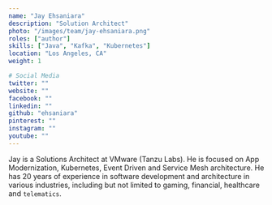 ```yaml
---
name: "Jay Ehsaniara"
description: "Solution Architect"
photo: "/images/team/jay-ehsaniara.png"
roles: ["author"]
skills: ["Java", "Kafka", "Kubernetes"]
location: "Los Angeles, CA"
weight: 1

# Social Media
twitter: ""
website: ""
facebook: ""
linkedin: ""
github: "ehsaniara"
pinterest: ""
instagram: ""
youtube: ""
---
```


Jay is a Solutions Architect at VMware (Tanzu Labs). He is focused on App Modernization, Kubernetes, Event Driven and Service Mesh architecture. He has 20 years of experience in software development and architecture in various industries, including but not limited to gaming, financial, healthcare and `telematics`. 
